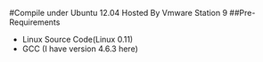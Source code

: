 #Compile under Ubuntu 12.04 Hosted By Vmware Station 9
##Pre-Requirements
*   Linux Source Code(Linux 0.11)
*   GCC (I have version 4.6.3 here)

